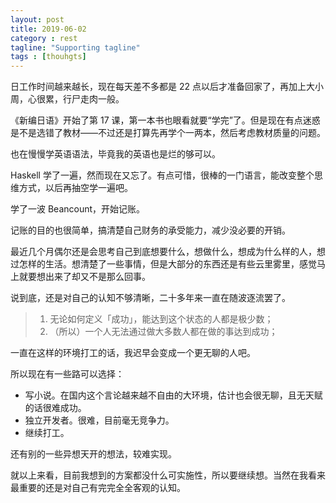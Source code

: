 ```yaml
---
layout: post
title: 2019-06-02
category : rest
tagline: "Supporting tagline"
tags : [thouhgts]
---
```


日工作时间越来越长，现在每天差不多都是 22 点以后才准备回家了，再加上大小周，心很累，行尸走肉一般。

《新编日语》开始了第 17 课，第一本书也眼看就要“学完”了。但是现在有点迷惑是不是选错了教材——不过还是打算先再学个一两本，然后考虑教材质量的问题。

也在慢慢学英语语法，毕竟我的英语也是烂的够可以。

Haskell 学了一遍，然而现在又忘了。有点可惜，很棒的一门语言，能改变整个思维方式，以后再抽空学一遍吧。

学了一波 Beancount，开始记账。

记账的目的也很简单，搞清楚自己财务的承受能力，减少没必要的开销。

最近几个月偶尔还是会思考自己到底想要什么，想做什么，想成为什么样的人，想过怎样的生活。想清楚了一些事情，但是大部分的东西还是有些云里雾里，感觉马上就要想出来了却又不是那么回事。

说到底，还是对自己的认知不够清晰，二十多年来一直在随波逐流罢了。

> 1. 无论如何定义「成功」，能达到这个状态的人都是极少数；
> 2. （所以）一个人无法通过做大多数人都在做的事达到成功；

一直在这样的环境打工的话，我迟早会变成一个更无聊的人吧。

所以现在有一些路可以选择：

- 写小说。在国内这个言论越来越不自由的大环境，估计也会很无聊，且无天赋的话很难成功。
- 独立开发者。很难，目前毫无竞争力。
- 继续打工。

还有别的一些异想天开的想法，较难实现。

就以上来看，目前我想到的方案都没什么可实施性，所以要继续想。当然在我看来最重要的还是对自己有完完全全客观的认知。
